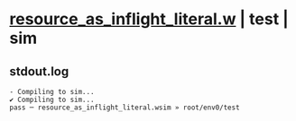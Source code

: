 # [resource_as_inflight_literal.w](../../../../examples/tests/valid/resource_as_inflight_literal.w) | test | sim

## stdout.log
```log
- Compiling to sim...
✔ Compiling to sim...
pass ─ resource_as_inflight_literal.wsim » root/env0/test
```

